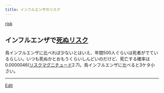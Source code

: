 ```yaml
---
title: インフルエンザのリスク
---
```

[risk](/risk)


## インフルエンザで[死ぬリスク](/死ぬリスク)

鳥インフルエンザに比べれば少ないとはいえ、年間500人ぐらいは死者がでているらしい。いつも死ぬかとおもうくらいしんどいのだけど、死亡する確率は0.0000046([リスクマグニチュード](/リスクマグニチュード)2.7)。鳥インフルエンザに比べると3ケタ小さい。





----

[Edit](https://github.com/vitroid/vitroid.github.io/edit/master/MD/インフルエンザのリスク.md)

